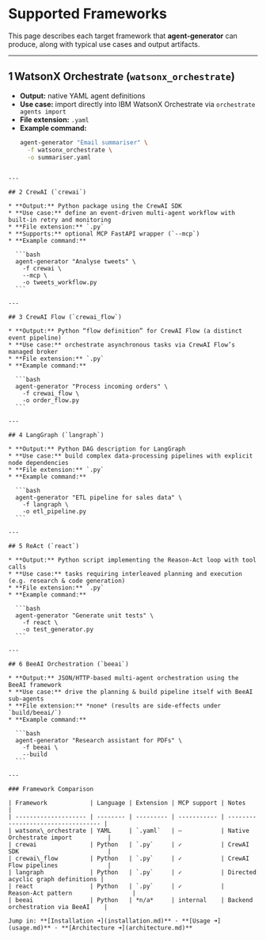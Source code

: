 # Supported Frameworks

This page describes each target framework that **agent‑generator** can produce, along with typical use cases and output artifacts.

---

## 1 WatsonX Orchestrate (`watsonx_orchestrate`)

- **Output:** native YAML agent definitions  
- **Use case:** import directly into IBM WatsonX Orchestrate via `orchestrate agents import`  
- **File extension:** `.yaml`  
- **Example command:**
  ```bash
  agent-generator "Email summariser" \
    -f watsonx_orchestrate \
    -o summariser.yaml
````

---

## 2 CrewAI (`crewai`)

* **Output:** Python package using the CrewAI SDK
* **Use case:** define an event‑driven multi‑agent workflow with built‑in retry and monitoring
* **File extension:** `.py`
* **Supports:** optional MCP FastAPI wrapper (`--mcp`)
* **Example command:**

  ```bash
  agent-generator "Analyse tweets" \
    -f crewai \
    --mcp \
    -o tweets_workflow.py
  ```

---

## 3 CrewAI Flow (`crewai_flow`)

* **Output:** Python “flow definition” for CrewAI Flow (a distinct event pipeline)
* **Use case:** orchestrate asynchronous tasks via CrewAI Flow’s managed broker
* **File extension:** `.py`
* **Example command:**

  ```bash
  agent-generator "Process incoming orders" \
    -f crewai_flow \
    -o order_flow.py
  ```

---

## 4 LangGraph (`langraph`)

* **Output:** Python DAG description for LangGraph
* **Use case:** build complex data‑processing pipelines with explicit node dependencies
* **File extension:** `.py`
* **Example command:**

  ```bash
  agent-generator "ETL pipeline for sales data" \
    -f langraph \
    -o etl_pipeline.py
  ```

---

## 5 ReAct (`react`)

* **Output:** Python script implementing the Reason‑Act loop with tool calls
* **Use case:** tasks requiring interleaved planning and execution (e.g. research & code generation)
* **File extension:** `.py`
* **Example command:**

  ```bash
  agent-generator "Generate unit tests" \
    -f react \
    -o test_generator.py
  ```

---

## 6 BeeAI Orchestration (`beeai`)

* **Output:** JSON/HTTP‑based multi‑agent orchestration using the BeeAI framework
* **Use case:** drive the planning & build pipeline itself with BeeAI sub‑agents
* **File extension:** *none* (results are side‑effects under `build/beeai/`)
* **Example command:**

  ```bash
  agent-generator "Research assistant for PDFs" \
    -f beeai \
    --build
  ```

---

### Framework Comparison

| Framework            | Language | Extension | MCP support | Notes                              |
| -------------------- | -------- | --------- | ----------- | ---------------------------------- |
| watsonx\_orchestrate | YAML     | `.yaml`   | –           | Native Orchestrate import          |
| crewai               | Python   | `.py`     | ✓           | CrewAI SDK                         |
| crewai\_flow         | Python   | `.py`     | ✓           | CrewAI Flow pipelines              |
| langraph             | Python   | `.py`     | ✓           | Directed acyclic graph definitions |
| react                | Python   | `.py`     | ✓           | Reason‑Act pattern                 |
| beeai                | Python   | *n/a*     | internal    | Backend orchestration via BeeAI    |

Jump in: **[Installation ➜](installation.md)** · **[Usage ➜](usage.md)** · **[Architecture ➜](architecture.md)**
